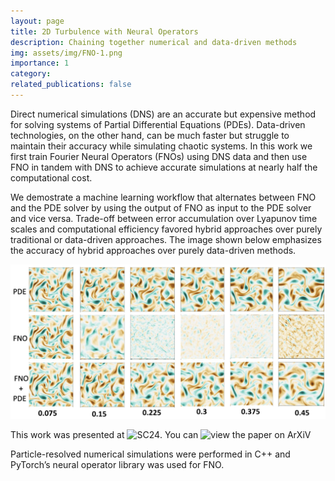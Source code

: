 ```yaml
---
layout: page
title: 2D Turbulence with Neural Operators
description: Chaining together numerical and data-driven methods 
img: assets/img/FNO-1.png
importance: 1
category: 
related_publications: false
---
```


Direct numerical simulations (DNS) are an accurate but expensive method for solving systems of Partial Differential Equations (PDEs). Data-driven technologies, on the other hand, can be much faster but struggle to maintain their accuracy while simulating chaotic systems. In this work we first train Fourier Neural Operators (FNOs) using DNS data and then use FNO in tandem with DNS to achieve accurate simulations at nearly half the computational cost. 

We demostrate a machine learning workflow that alternates between FNO and the PDE solver by using the output of FNO as input to the PDE solver and vice versa. Trade-off between error accumulation over Lyapunov time scales and computational efficiency favored hybrid approaches over purely traditional or data-driven approaches. The image shown below emphasizes the accuracy of hybrid approaches over purely data-driven methods.

![FNO_comparisons](/assets/img/FNO-1.png)

This work was presented at ![SC24](https://sc24.supercomputing.org/program/proceedings-archives/). You can ![view the paper on ArXiV](https://arxiv.org/pdf/2409.14660)

Particle-resolved numerical simulations were performed in C++ and PyTorch’s neural operator library was used for FNO.

